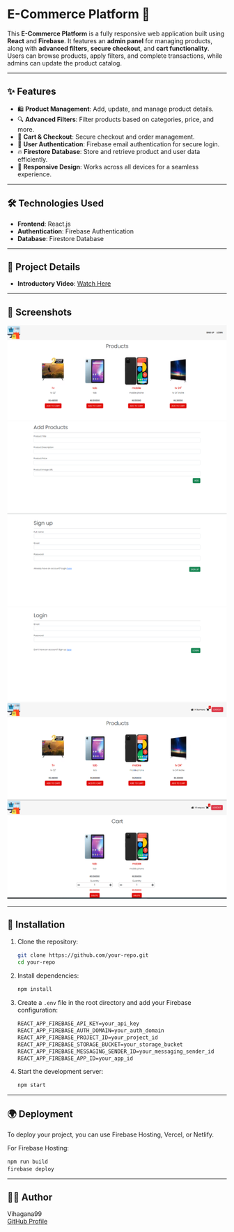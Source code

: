 # E-Commerce Platform 🛒

This **E-Commerce Platform** is a fully responsive web application built using **React** and **Firebase**. It features an **admin panel** for managing products, along with **advanced filters**, **secure checkout**, and **cart functionality**. Users can browse products, apply filters, and complete transactions, while admins can update the product catalog.

---

## ✨ Features

- 🛍️ **Product Management**: Add, update, and manage product details.
- 🔍 **Advanced Filters**: Filter products based on categories, price, and more.
- 🛒 **Cart & Checkout**: Secure checkout and order management.
- 🔐 **User Authentication**: Firebase email authentication for secure login.
- 🔥 **Firestore Database**: Store and retrieve product and user data efficiently.
- 📱 **Responsive Design**: Works across all devices for a seamless experience.

---

## 🛠️ Technologies Used

- **Frontend**: React.js
- **Authentication**: Firebase Authentication
- **Database**: Firestore Database

---

## 📂 Project Details

- **Introductory Video**: [Watch Here](https://drive.google.com/file/d/1nB_WzaGIjw-87NDlcDbx9aNlvmVGM6km/view?usp=drive_link)

---

## 📱 Screenshots

<img src="image/home not login.png" /><img src="image/Addproducts.png" /><img src="image/SingUp.png" /><img src="image/login page.png" /><img src="image/login home.png" /><img src="image/Cart.png"/>

---

## 🚀 Installation

1. Clone the repository:
   ```bash
   git clone https://github.com/your-repo.git
   cd your-repo
   ```
2. Install dependencies:
   ```bash
   npm install
   ```
3. Create a `.env` file in the root directory and add your Firebase configuration:
   ```env
   REACT_APP_FIREBASE_API_KEY=your_api_key
   REACT_APP_FIREBASE_AUTH_DOMAIN=your_auth_domain
   REACT_APP_FIREBASE_PROJECT_ID=your_project_id
   REACT_APP_FIREBASE_STORAGE_BUCKET=your_storage_bucket
   REACT_APP_FIREBASE_MESSAGING_SENDER_ID=your_messaging_sender_id
   REACT_APP_FIREBASE_APP_ID=your_app_id
   ```
4. Start the development server:
   ```bash
   npm start
   ```

---

## 🌍 Deployment

To deploy your project, you can use Firebase Hosting, Vercel, or Netlify.

For Firebase Hosting:
```bash
npm run build
firebase deploy
```

---

## 👨‍💻 Author
Vihagana99  
[GitHub Profile](https://github.com/vihagana99)
